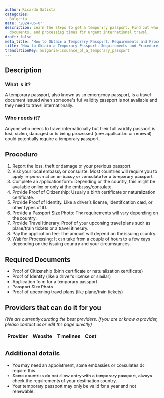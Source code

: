 ```yaml
---
author: Ricardo Batista
categories:
- Bulgaria
date: '2024-06-07'
description: Learn the steps to get a temporary passport. Find out who needs it, required
  documents, and processing times for urgent international travel.
draft: false
meta_title: 'How to Obtain a Temporary Passport: Requirements and Procedure'
title: 'How to Obtain a Temporary Passport: Requirements and Procedure'
translationKey: bulgaria-issuance_of_a_temporary_passport
---
```


## Description
### What is it?
A temporary passport, also known as an emergency passport, is a travel document issued when someone's full validity passport is not available and they need to travel internationally.

### Who needs it?
Anyone who needs to travel internationally but their full validity passport is lost, stolen, damaged or is being processed (new application or renewal) could potentially require a temporary passport.

## Procedure
1. Report the loss, theft or damage of your previous passport.
2. Visit your local embassy or consulate: Most countries will require you to apply in-person at an embassy or consulate for a temporary passport.
3. Complete an application form: Depending on the country, this might be available online or only at the embassy/consulate.
4. Provide Proof of Citizenship: Usually a birth certificate or naturalization certificate.
5. Provide Proof of Identity: Like a driver’s license, identification card, or other types of ID.
6. Provide a Passport Size Photo: The requirements will vary depending on the country.
7. Provide Travel Itinerary: Proof of your upcoming travel plans such as plane/train tickets or a travel itinerary.
8. Pay the application fee: The amount will depend on the issuing country.
9. Wait for Processing: It can take from a couple of hours to a few days depending on the issuing country and your circumstances.

## Required Documents
- Proof of Citizenship (birth certificate or naturalization certificate)
- Proof of Identity (like a driver’s license or similar)
- Application form for a temporary passport
- Passport Size Photo
- Proof of upcoming travel plans (like plane/train tickets)

## Providers that can do it for you

_(We are currently curating the best providers. If you are or know a provider, please contact us or edit the page directly)_

| Provider        |     Website     |     Timelines    |       Cost      |
| --------------- | --------------- |  :-------------: | :-------------: |

## Additional details
- You may need an appointment, some embassies or consulates do require this.
- Some countries do not allow entry with a temporary passport, always check the requirements of your destination country.
- Your temporary passport may only be valid for a year and not renewable.
